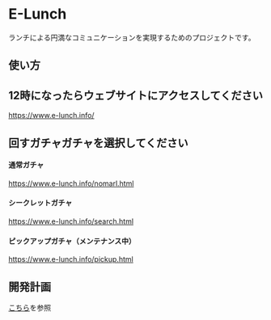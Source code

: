 E-Lunch
======================
ランチによる円満なコミュニケーションを実現するためのプロジェクトです。

使い方
------
## 12時になったらウェブサイトにアクセスしてください ##
https://www.e-lunch.info/

## 回すガチャガチャを選択してください ##
#### 通常ガチャ
https://www.e-lunch.info/nomarl.html

#### シークレットガチャ
https://www.e-lunch.info/search.html

#### ピックアップガチャ（メンテナンス中）
https://www.e-lunch.info/pickup.html

開発計画
--------
[こちら](https://github.com/originbenntou/E-Lunch/issues/1)を参照
